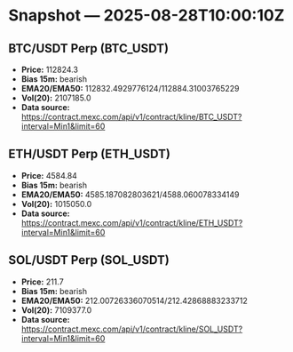 # Snapshot — 2025-08-28T10:00:10Z

## BTC/USDT Perp (BTC_USDT)
- **Price:** 112824.3
- **Bias 15m:** bearish
- **EMA20/EMA50:** 112832.4929776124/112884.31003765229
- **Vol(20):** 2107185.0
- **Data source:** https://contract.mexc.com/api/v1/contract/kline/BTC_USDT?interval=Min1&limit=60

## ETH/USDT Perp (ETH_USDT)
- **Price:** 4584.84
- **Bias 15m:** bearish
- **EMA20/EMA50:** 4585.187082803621/4588.060078334149
- **Vol(20):** 1015050.0
- **Data source:** https://contract.mexc.com/api/v1/contract/kline/ETH_USDT?interval=Min1&limit=60

## SOL/USDT Perp (SOL_USDT)
- **Price:** 211.7
- **Bias 15m:** bearish
- **EMA20/EMA50:** 212.00726336070514/212.42868883233712
- **Vol(20):** 7109377.0
- **Data source:** https://contract.mexc.com/api/v1/contract/kline/SOL_USDT?interval=Min1&limit=60

